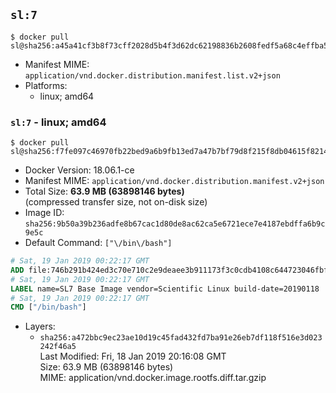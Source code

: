 ## `sl:7`

```console
$ docker pull sl@sha256:a45a41cf3b8f73cff2028d5b4f3d62dc62198836b2608fedf5a68c4effba562d
```

-	Manifest MIME: `application/vnd.docker.distribution.manifest.list.v2+json`
-	Platforms:
	-	linux; amd64

### `sl:7` - linux; amd64

```console
$ docker pull sl@sha256:f7fe097c46970fb22bed9a6b9fb13ed7a47b7bf79d8f215f8db04615f8214510
```

-	Docker Version: 18.06.1-ce
-	Manifest MIME: `application/vnd.docker.distribution.manifest.v2+json`
-	Total Size: **63.9 MB (63898146 bytes)**  
	(compressed transfer size, not on-disk size)
-	Image ID: `sha256:9b50a39b236adfe8b67cac1d80de8ac62ca5e6721ece7e4187ebdffa6b9c9e5c`
-	Default Command: `["\/bin\/bash"]`

```dockerfile
# Sat, 19 Jan 2019 00:22:17 GMT
ADD file:746b291b424ed3c70e710c2e9deaee3b911173f3c0cdb4108c644723046fbf11 in / 
# Sat, 19 Jan 2019 00:22:17 GMT
LABEL name=SL7 Base Image vendor=Scientific Linux build-date=20190118
# Sat, 19 Jan 2019 00:22:17 GMT
CMD ["/bin/bash"]
```

-	Layers:
	-	`sha256:a472bbc9ec23ae10d19c45fad432fd7ba91e26eb7df118f516e3d023242f46a5`  
		Last Modified: Fri, 18 Jan 2019 20:16:08 GMT  
		Size: 63.9 MB (63898146 bytes)  
		MIME: application/vnd.docker.image.rootfs.diff.tar.gzip
